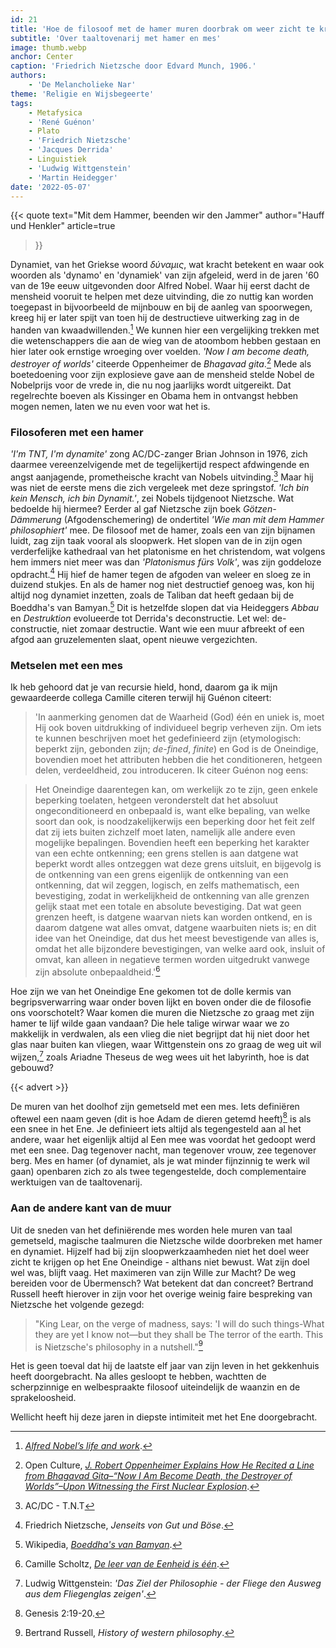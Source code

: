 ```yaml
---
id: 21
title: 'Hoe de filosoof met de hamer muren doorbrak om weer zicht te krijgen op het Ene'
subtitle: 'Over taaltovenarij met hamer en mes'
image: thumb.webp
anchor: Center
caption: 'Friedrich Nietzsche door Edvard Munch, 1906.'
authors:
    - 'De Melancholieke Nar'
theme: 'Religie en Wijsbegeerte'
tags:
    - Metafysica
    - 'René Guénon'
    - Plato
    - 'Friedrich Nietzsche'
    - 'Jacques Derrida'
    - Linguistiek
    - 'Ludwig Wittgenstein'
    - 'Martin Heidegger'
date: '2022-05-07'
---
```


{{< quote
	text="Mit dem Hammer, beenden wir den Jammer"
	author="Hauff und Henkler"
	article=true
>}}

Dynamiet, van het Griekse woord _δύναμις_, wat kracht betekent en waar ook woorden als 'dynamo' en 'dynamiek' van zijn afgeleid, werd in de jaren '60 van de 19e eeuw uitgevonden door Alfred Nobel. Waar hij eerst dacht de mensheid vooruit te helpen met deze uitvinding, die zo nuttig kan worden toegepast in bijvoorbeeld de mijnbouw en bij de aanleg van spoorwegen, kreeg hij er later spijt van toen hij de destructieve uitwerking zag in de handen van kwaadwillenden.[^1] We kunnen hier een vergelijking trekken met die wetenschappers die aan de wieg van de atoombom hebben gestaan en hier later ook ernstige wroeging over voelden. _'Now I am become death, destroyer of worlds'_ citeerde Oppenheimer de _Bhagavad gita_.[^2] Mede als boetedoening voor zijn explosieve gave aan de mensheid stelde Nobel de Nobelprijs voor de vrede in, die nu nog jaarlijks wordt uitgereikt. Dat regelrechte boeven als Kissinger en Obama hem in ontvangst hebben mogen nemen, laten we nu even voor wat het is.


### Filosoferen met een hamer

_'I'm TNT, I'm dynamite'_ zong AC/DC-zanger Brian Johnson in 1976, zich daarmee vereenzelvigende met de tegelijkertijd respect afdwingende en angst aanjagende, prometheische kracht van Nobels uitvinding.[^3] Maar hij was niet de eerste mens die zich vergeleek met deze springstof. _'Ich bin kein Mensch, ich bin Dynamit.'_, zei Nobels tijdgenoot Nietzsche. Wat bedoelde hij hiermee? Eerder al gaf Nietzsche zijn boek _Götzen-Dämmerung_ (Afgodenschemering) de ondertitel _'Wie man mit dem Hammer philosophiert'_ mee. De filosoof met de hamer, zoals een van zijn bijnamen luidt, zag zijn taak vooral als sloopwerk. Het slopen van de in zijn ogen verderfelijke kathedraal van het platonisme en het christendom, wat volgens hem immers niet meer was dan _'Platonismus fürs Volk'_, was zijn goddeloze opdracht.[^4] Hij hief de hamer tegen de afgoden van weleer en sloeg ze in duizend stukjes. En als de hamer nog niet destructief genoeg was, kon hij altijd nog dynamiet inzetten, zoals de Taliban dat heeft gedaan bij de Boeddha's van Bamyan.[^5] Dit is hetzelfde slopen dat via Heideggers _Abbau_ en _Destruktion_ evolueerde tot Derrida's deconstructie. Let wel: de-constructie, niet zomaar destructie. Want wie een muur afbreekt of een afgod aan gruzelementen slaat, opent nieuwe vergezichten.


### Metselen met een mes

Ik heb gehoord dat je van recursie hield, hond, daarom ga ik mijn gewaardeerde collega Camille citeren terwijl hij Guénon citeert:

>'In aanmerking genomen dat de Waarheid (God) één en uniek is, moet Hij ook boven uitdrukking of individueel begrip verheven zijn. Om iets te kunnen beschrijven moet het gedefinieerd zijn (etymologisch: beperkt zijn, gebonden zijn; _de-fined_, _finite_) en God is de Oneindige, bovendien moet het attributen hebben die het conditioneren, hetgeen delen, verdeeldheid, zou introduceren. Ik citeer Guénon nog eens:

>Het Oneindige daarentegen kan, om werkelijk zo te zijn, geen enkele beperking toelaten, hetgeen veronderstelt dat het absoluut ongeconditioneerd en onbepaald is, want elke bepaling, van welke soort dan ook, is noodzakelijkerwijs een beperking door het feit zelf dat zij iets buiten zichzelf moet laten, namelijk alle andere even mogelijke bepalingen. Bovendien heeft een beperking het karakter van een echte ontkenning; een grens stellen is aan datgene wat beperkt wordt alles ontzeggen wat deze grens uitsluit, en bijgevolg is de ontkenning van een grens eigenlijk de ontkenning van een ontkenning, dat wil zeggen, logisch, en zelfs mathematisch, een bevestiging, zodat in werkelijkheid de ontkenning van alle grenzen gelijk staat met een totale en absolute bevestiging. Dat wat geen grenzen heeft, is datgene waarvan niets kan worden ontkend, en is daarom datgene wat alles omvat, datgene waarbuiten niets is; en dit idee van het Oneindige, dat dus het meest bevestigende van alles is, omdat het alle bijzondere bevestigingen, van welke aard ook, insluit of omvat, kan alleen in negatieve termen worden uitgedrukt vanwege zijn absolute onbepaaldheid.'[^6]

Hoe zijn we van het Oneindige Ene gekomen tot de dolle kermis van begripsverwarring waar onder boven lijkt en boven onder die de filosofie ons voorschotelt? Waar komen die muren die Nietzsche zo graag met zijn hamer te lijf wilde gaan vandaan? Die hele talige wirwar waar we zo makkelijk in verdwalen, als een vlieg die niet begrijpt dat hij niet door het glas naar buiten kan vliegen, waar Wittgenstein ons zo graag de weg uit wil wijzen,[^7] zoals Ariadne Theseus de weg wees uit het labyrinth, hoe is dat gebouwd?

{{< advert >}}

De muren van het doolhof zijn gemetseld met een mes. Iets definiëren oftewel een naam geven (dit is hoe Adam de dieren getemd heeft)[^8] is als een snee in het Ene. Je definieert iets altijd als tegengesteld aan al het andere, waar het eigenlijk altijd al Een mee was voordat het gedoopt werd met een snee. Dag tegenover nacht, man tegenover vrouw, zee tegenover berg. Mes en hamer (of dynamiet, als je wat minder fijnzinnig te werk wil gaan) openbaren zich zo als twee tegengestelde, doch complementaire werktuigen van de taaltovenarij.


### Aan de andere kant van de muur

Uit de sneden van het definiërende mes worden hele muren van taal gemetseld, magische taalmuren die Nietzsche wilde doorbreken met hamer en dynamiet. Hijzelf had bij zijn sloopwerkzaamheden niet het doel weer zicht te krijgen op het Ene Oneindige - althans niet bewust. Wat zijn doel wel was, blijft vaag. Het maximeren van zijn Wille zur Macht? De weg bereiden voor de Übermensch? Wat betekent dat dan concreet? Bertrand Russell heeft hierover in zijn voor het overige weinig faire bespreking van Nietzsche het volgende gezegd:

>"King Lear, on the verge of madness, says: 'I will do such things-What they are yet I know not—but they shall be The terror of the earth. This is Nietzsche's philosophy in a nutshell."[^9]

Het is geen toeval dat hij de laatste elf jaar van zijn leven in het gekkenhuis heeft doorgebracht. Na alles gesloopt te hebben, wachtten de scherpzinnige en welbespraakte filosoof uiteindelijk de waanzin en de sprakeloosheid. 

Wellicht heeft hij deze jaren in diepste intimiteit met het Ene doorgebracht.


[^1]: _[Alfred Nobel’s life and work](https://www.nobelprize.org/alfred-nobel/alfred-nobels-life-and-work/)_.
[^2]: Open Culture, _[J. Robert Oppenheimer Explains How He Recited a Line from Bhagavad Gita–“Now I Am Become Death, the Destroyer of Worlds”–Upon Witnessing the First Nuclear Explosion](https://www.openculture.com/2020/09/j-robert-oppenheimer-explains-how-he-recited-a-line-from-bhagavad-gita.html)_.
[^3]: AC/DC - T.N.T
[^4]: Friedrich Nietzsche, _Jenseits von Gut und Böse_.
[^5]: Wikipedia, _[Boeddha's van Bamyan](https://nl.wikipedia.org/wiki/Boeddha's_van_Bamyan)_.
[^6]: Camille Scholtz, _[De leer van de Eenheid is één](https://reactionair.nl/artikelen/de-leer-van-de-eenheid-is-een/)_.
[^7]: Ludwig Wittgenstein: _'Das Ziel der Philosophie - der Fliege den Ausweg aus dem Fliegenglas zeigen'_.
[^8]: Genesis 2:19-20.
[^9]: Bertrand Russell, _History of western philosophy_.
